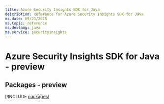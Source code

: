 ```yaml
---
title: Azure Security Insights SDK for Java
description: Reference for Azure Security Insights SDK for Java
ms.date: 09/23/2025
ms.topic: reference
ms.devlang: java
ms.service: securityinsights
---
```

# Azure Security Insights SDK for Java - preview
## Packages - preview
[!INCLUDE [packages](security-insights-index.md)]